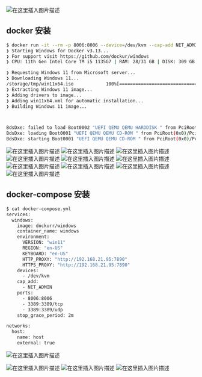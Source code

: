 
![在这里插入图片描述](https://i-blog.csdnimg.cn/direct/fd98c84baecc426fae47813fdf59759f.jpeg)





## docker 安装
```bash
$ docker run -it --rm -p 8006:8006 --device=/dev/kvm --cap-add NET_ADMIN --stop-timeout 120 dockurr/windows
❯ Starting Windows for Docker v3.13...
❯ For support visit https://github.com/dockur/windows
❯ CPU: 11th Gen Intel Core TM i5 1135G7 | RAM: 28/31 GB | DISK: 309 GB (xfs) | HOST: 4.18.0-553.16.1.el8_10.x86_64...

❯ Requesting Windows 11 from Microsoft server...
❯ Downloading Windows 11...
/storage/tmp/win11x64.iso            100%[======================================================================>]   6.34G  34.4MB/s    in 3m 8s   
❯ Extracting Windows 11 image...
❯ Adding drivers to image...
❯ Adding win11x64.xml for automatic installation...
❯ Building Windows 11 image...



BdsDxe: failed to load Boot0002 "UEFI QEMU QEMU HARDDISK " from PciRoot(0x0)/Pci(0xA,0x0)/Scsi(0x0,0x0): Not Found
BdsDxe: loading Boot0001 "UEFI QEMU QEMU CD-ROM " from PciRoot(0x0)/Pci(0x5,0x0)/Scsi(0x0,0x0)
BdsDxe: starting Boot0001 "UEFI QEMU QEMU CD-ROM " from PciRoot(0x0)/Pci(0x5,0x0)/Scsi(0x0,0x0)
```

![在这里插入图片描述](https://i-blog.csdnimg.cn/direct/4e9f94a21b5144a3880d8fcc7cb84e27.png)
![在这里插入图片描述](https://i-blog.csdnimg.cn/direct/99c1eac72b3042d4b1c96061c297cb91.png)
![在这里插入图片描述](https://i-blog.csdnimg.cn/direct/b4ebf9382b914b6d945b78ce655759b9.png)
![在这里插入图片描述](https://i-blog.csdnimg.cn/direct/4ddfddfbaba244c28becde0be9ae7cae.png)
![在这里插入图片描述](https://i-blog.csdnimg.cn/direct/c13fca554eb84a93bf92e6cc074a7022.png)
![在这里插入图片描述](https://i-blog.csdnimg.cn/direct/d2f41c6dee0640d5a27e898124c5caa7.png)
![在这里插入图片描述](https://i-blog.csdnimg.cn/direct/fe69f7afdbc445aaaeadd950ec154b22.png)
![在这里插入图片描述](https://i-blog.csdnimg.cn/direct/c9cc750c066240df9c43304f2806218a.png)
![在这里插入图片描述](https://i-blog.csdnimg.cn/direct/9271f060a78146d29a55efa198081466.png)
![在这里插入图片描述](https://i-blog.csdnimg.cn/direct/e536dd7ef17f45c1aab530de6b7e2940.png)

## docker-compose 安装

```bash
$ cat docker-compose.yml
services:
  windows:
    image: dockurr/windows
    container_name: windows
    environment:
      VERSION: "win11"
      REGION: "en-US"
      KEYBOARD: "en-US"
      HTTP_PROXY: "http://192.168.21.95:7890"
      HTTPS_PROXY: "http://192.168.21.95:7890"
    devices:
      - /dev/kvm
    cap_add:
      - NET_ADMIN
    ports:
      - 8006:8006
      - 3389:3389/tcp
      - 3389:3389/udp
    stop_grace_period: 2m

networks:
  host:
    name: host
    external: true
```

![在这里插入图片描述](https://i-blog.csdnimg.cn/direct/d030dd5d88c74cf8842aafced552c071.png)

![在这里插入图片描述](https://i-blog.csdnimg.cn/direct/2f07c692749f433eadb6762d264a2140.png)
![在这里插入图片描述](https://i-blog.csdnimg.cn/direct/a2fce14420ab46e1bee8c3cc032617ef.png)
![在这里插入图片描述](https://i-blog.csdnimg.cn/direct/404cfbacf2ab4d3980ce43963ad0a42e.png)

